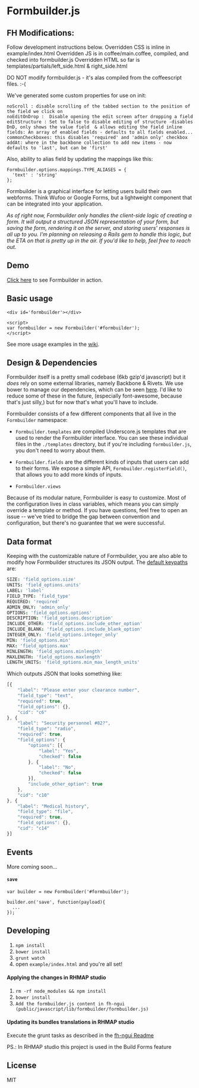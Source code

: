 Formbuilder.js
============

## FH Modifications:
Follow development instructions below.
Overridden CSS is inline in example/index.html
Overridden JS is in coffee/main.coffee, compiled, and checked into formbuilder.js
Overridden HTML so far is templates/partials/left_side.html & right_side.html

DO NOT modify formbuilder.js - it's alas compiled from the coffeescript files. :-(

We've generated some custom properties for use on init:

    noScroll : disable scrolling of the tabbed section to the position of the field we click on
    noEditOnDrop :  Disable opening the edit screen after dropping a field
    editStructure : Set to false to disable editing of structure -disables DnD, only shows the value field  & allows editing the field inline
    fields: An array of enabled fields - defaults to all fields enabled...
    commonCheckboxes: this disables 'required' and 'admin only' checkbox
    addAt: where in the backbone collection to add new items - now defaults to 'last', but can be 'first'

Also, ability to alias field by updating the mappings like this:

    Formbuilder.options.mappings.TYPE_ALIASES = {
      'text' : 'string'
    };

Formbuilder is a graphical interface for letting users build their own webforms. Think Wufoo or Google Forms, but a lightweight component that can be integrated into your application.

*As of right now, Formbuilder only handles the client-side logic of creating a form. It will output a structured JSON representation of your form, but saving the form, rendering it on the server, and storing users' responses is all up to you. I'm planning on releasing a Rails gem to handle this logic, but the ETA on that is pretty up in the air. If you'd like to help, feel free to reach out.*

## Demo
[Click here](http://dobtco.github.io/formbuilder/) to see Formbuilder in action.

## Basic usage
```
<div id='formbuilder'></div>

<script>
var formbuilder = new Formbuilder('#formbuilder');
</script>
```

See more usage examples in the [wiki](https://github.com/dobtco/formbuilder/wiki).

## Design &amp; Dependencies

Formbuilder itself is a pretty small codebase (6kb gzip'd javascript) but it *does* rely on some external libraries, namely Backbone &amp; Rivets. We use bower to manage our dependencies, which can be seen [here](https://github.com/dobtco/formbuilder/blob/master/bower.json). I'd like to reduce some of these in the future, (especially font-awesome, because that's just silly,) but for now that's what you'll have to include.

Formbuilder consists of a few different components that all live in the `Formbuilder` namespace:

- `Formbuilder.templates` are compiled Underscore.js templates that are used to render the Formbuilder interface. You can see these individual files in the `./templates` directory, but if you're including `formbuilder.js`, you don't need to worry about them.

- `Formbuilder.fields` are the different kinds of inputs that users can add to their forms. We expose a simple API, `Formbuilder.registerField()`, that allows you to add more kinds of inputs.

- `Formbuilder.views`

Because of its modular nature, Formbuilder is easy to customize. Most of the configuration lives in class variables, which means you can simply override a template or method. If you have questions, feel free to open an issue -- we've tried to bridge the gap between convention and configuration, but there's no guarantee that we were successful.

## Data format

Keeping with the customizable nature of Formbuilder, you are also able to modify how Formbuilder structures its JSON output. The [default keypaths](https://github.com/dobtco/formbuilder/blob/master/coffee/main.coffee#L20) are:

```coffeescript
SIZE: 'field_options.size'
UNITS: 'field_options.units'
LABEL: 'label'
FIELD_TYPE: 'field_type'
REQUIRED: 'required'
ADMIN_ONLY: 'admin_only'
OPTIONS: 'field_options.options'
DESCRIPTION: 'field_options.description'
INCLUDE_OTHER: 'field_options.include_other_option'
INCLUDE_BLANK: 'field_options.include_blank_option'
INTEGER_ONLY: 'field_options.integer_only'
MIN: 'field_options.min'
MAX: 'field_options.max'
MINLENGTH: 'field_options.minlength'
MAXLENGTH: 'field_options.maxlength'
LENGTH_UNITS: 'field_options.min_max_length_units'
```

Which outputs JSON that looks something like:

```javascript
[{
    "label": "Please enter your clearance number",
    "field_type": "text",
    "required": true,
    "field_options": {},
    "cid": "c6"
}, {
    "label": "Security personnel #82?",
    "field_type": "radio",
    "required": true,
    "field_options": {
        "options": [{
            "label": "Yes",
            "checked": false
        }, {
            "label": "No",
            "checked": false
        }],
        "include_other_option": true
    },
    "cid": "c10"
}, {
    "label": "Medical history",
    "field_type": "file",
    "required": true,
    "field_options": {},
    "cid": "c14"
}]
```

## Events
More coming soon...

#### `save`
```
var builder = new Formbuilder('#formbuilder');

builder.on('save', function(payload){
  ...
});
```

## Developing

1. `npm install`
2. `bower install`
3. `grunt watch`
4. open `example/index.html` and you're all set! 

#### Applying the changes in RHMAP studio

1. `rm -rf node_modules && npm install`
2. `bower install`
3. `Add the formbuilder.js content in fh-ngui (public/javascript/lib/formbuilder/formbuilder.js)`

#### Updating its bundles translations in RHMAP studio

Execute the grunt tasks as described in the [fh-ngui Readme](https://github.com/fheng/fh-ngui#internationalization)

PS.: In RHMAP studio this project is used in the Build Forms feature

## License

MIT
